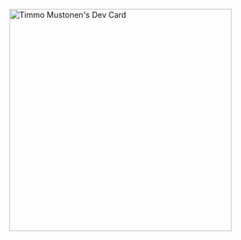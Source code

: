 
<a href="https://app.daily.dev/timmom"><img src="https://api.daily.dev/devcards/791c4e2b698c4d88b3b9b2f40145dc95.png?r=y45" width="400" alt="Timmo Mustonen's Dev Card"/></a>
